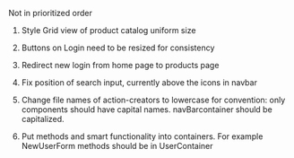 Not in prioritized order


1. Style Grid view of product catalog uniform size

2. Buttons on Login need to be resized for consistency

3. Redirect new login from home page to products page

4. Fix position of search input, currently above the icons in navbar

5. Change file names of action-creators to lowercase for convention: only components should have capital names. navBarcontainer should be capitalized.

6. Put methods and smart functionality into containers. For example NewUserForm methods should be in UserContainer
